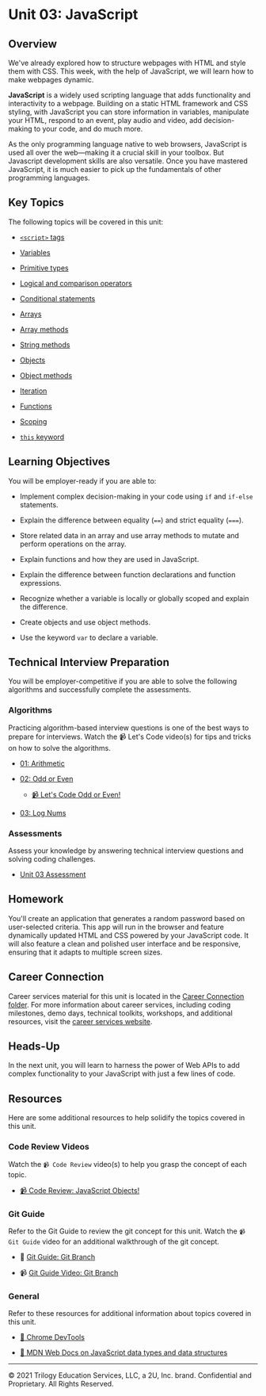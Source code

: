 # Unit 03: JavaScript

## Overview

We've already explored how to structure webpages with HTML and style them with CSS. This week, with the help of JavaScript, we will learn how to make webpages dynamic.

**JavaScript** is a widely used scripting language that adds functionality and interactivity to a webpage. Building on a static HTML framework and CSS styling, with JavaScript you can store information in variables, manipulate your HTML, respond to an event, play audio and video, add decision-making to your code, and do much more. 

As the only programming language native to web browsers, JavaScript is used all over the web&mdash;making it a crucial skill in your toolbox. But Javascript development skills are also versatile. Once you have mastered JavaScript, it is much easier to pick up the fundamentals of other programming languages. 

## Key Topics

The following topics will be covered in this unit:

 * [`<script>` tags](https://developer.mozilla.org/en-US/docs/Web/HTML/Element/script)

 * [Variables](https://developer.mozilla.org/en-US/docs/Web/JavaScript/Reference/Statements/var)

 * [Primitive types](https://developer.mozilla.org/en-US/docs/Glossary/Primitive)
 
 * [Logical and comparison operators](https://developer.mozilla.org/en-US/docs/Web/JavaScript/Guide/Expressions_and_Operators)
 
 * [Conditional statements](https://developer.mozilla.org/en-US/docs/Web/JavaScript/Reference/Statements/if...else)
 
 * [Arrays](https://developer.mozilla.org/en-US/docs/Web/JavaScript/Reference/Global_Objects/Array)
 
 * [Array methods](https://developer.mozilla.org/en-US/docs/Web/JavaScript/Reference/Global_Objects/Array#Instance_methods)

 * [String methods](https://developer.mozilla.org/en-US/docs/Web/JavaScript/Reference/Global_Objects/String#Instance_methods)
 
 * [Objects](https://developer.mozilla.org/en-US/docs/Web/JavaScript/Reference/Global_Objects/Object)
 
 * [Object methods](https://developer.mozilla.org/en-US/docs/Web/JavaScript/Guide/Working_with_Objects#Defining_methods)
 
 * [Iteration](https://developer.mozilla.org/en-US/docs/Web/JavaScript/Guide/Loops_and_iteration)
 
 * [Functions](https://developer.mozilla.org/en-US/docs/Web/JavaScript/Guide/Functions)
 
 * [Scoping](https://developer.mozilla.org/en-US/docs/Web/JavaScript/Guide/Grammar_and_types#Variable_scope) 
 
 * [`this` keyword](https://developer.mozilla.org/en-US/docs/Web/JavaScript/Reference/Operators/this)

## Learning Objectives

You will be employer-ready if you are able to: 

* Implement complex decision-making in your code using `if` and `if-else` statements. 

* Explain the difference between equality (`==`) and strict equality (`===`). 

* Store related data in an array and use array methods to mutate and perform operations on the array. 

* Explain functions and how they are used in JavaScript.

* Explain the difference between function declarations and function expressions. 

* Recognize whether a variable is locally or globally scoped and explain the difference.

* Create objects and use object methods. 

* Use the keyword `var` to declare a variable. 

## Technical Interview Preparation

You will be employer-competitive if you are able to solve the following algorithms and successfully complete the assessments.

### Algorithms

Practicing algorithm-based interview questions is one of the best ways to prepare for interviews. Watch the 📹 Let's Code video(s) for tips and tricks on how to solve the algorithms.

* [01: Arithmetic](03-Algorithms/01-arithmetic)

* [02: Odd or Even](03-Algorithms/02-odd-or-even)

  * [📹 Let's Code Odd or Even!](https://2u-20.wistia.com/medias/bnqjr1owj7)

* [03: Log Nums](03-Algorithms/03-log-nums)

### Assessments

Assess your knowledge by answering technical interview questions and solving coding challenges.

* [Unit 03 Assessment](https://forms.gle/WQNAEujgFBVm6kc79)

## Homework 

You'll create an application that generates a random password based on user-selected criteria. This app will run in the browser and feature dynamically updated HTML and CSS powered by your JavaScript code. It will also feature a clean and polished user interface and be responsive, ensuring that it adapts to multiple screen sizes.

## Career Connection

Career services material for this unit is located in the [Career Connection folder](04-Career-Connection/README.md). For more information about career services, including coding milestones, demo days, technical toolkits, workshops, and additional resources, visit the [career services website](https://careernetwork.2u.com/?utm_medium=Academics&utm_source=boot_camp/).

## Heads-Up

In the next unit, you will learn to harness the power of Web APIs to add complex functionality to your JavaScript with just a few lines of code. 

## Resources

Here are some additional resources to help solidify the topics covered in this unit.

### Code Review Videos

Watch the `📹 Code Review` video(s) to help you grasp the concept of each topic.

  * [📹 Code Review: JavaScript Objects!](https://2u-20.wistia.com/medias/iaiw7q7fkw)

### Git Guide

Refer to the Git Guide to review the git concept for this unit. Watch the `📹 Git Guide` video for an additional walkthrough of the git concept.

  * 📖 [Git Guide: Git Branch](./01-Activities/27-Evr_Git-Branch)

  * 📹 [Git Guide Video: Git Branch](https://2u-20.wistia.com/medias/73tr86ngck)

### General

Refer to these resources for additional information about topics covered in this unit.

* [📖 Chrome DevTools](https://developers.google.com/web/tools/chrome-devtools/open)

* [📖 MDN Web Docs on JavaScript data types and data structures](https://developer.mozilla.org/en-US/docs/Web/JavaScript/Data_structures)

---

© 2021 Trilogy Education Services, LLC, a 2U, Inc. brand. Confidential and Proprietary. All Rights Reserved.
